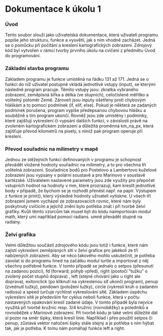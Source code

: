 # Dokumentace k úkolu 1
### Úvod
Tento soubor slouží jako uživatelská dokumentace, která uživateli programu popíše jeho strukturu, 
funkce a vysvětlí, jak s ním vhodně zacházet. Jedná se o pomůcku při počítání a kreslení 
kartografických zobrazení. Zdrojový kód byl vytvořen v rámci tvorby prvního úkolu na cvičení
z předmětu Úvod do programování.
### Základní stavba programu
Základem programu je funkce umístěná na řádku 131 až 171. Jedná se o funkci do níž uživatel
postupně vkládá jednotlivé vstupy (input), se kterými následně program pracuje. Těmito vstupy
jsou: zkratka vybraného zobrazení, zeměpisná šířka a délka (ve stupních), celočíslené měřítko 
a volitelný poloměr Země. Zároveň jsou inputy ošetřeny proti chybovým hláškám a to pomocí podmínek
(if, elif, else). Pokud je některá ze zadaných podmínek porušena, program vypíše předepsanou 
chybovou hlášku a souběžně s tím program ukončí. Rovněž jsou zde umístěny i podmínky, které 
zajišťují vykreslení či vypsání dalších funkcí, v závislosti právě na zvoleném kartografickém 
zobrazení a důležitá proměnná km_na_px, která zajišťuje převod kilometrů na pixely, s nimiž 
pak program operuje při kreslení.
### Převod souřadnic na milimetry v mapě
Jednou ze stěžejních funkcí definovaných v programu je schopnost převádět vložené hodnoty souřadnic
na milimetry, a to pro všechna tři volitelná zobrazení. Souřadnice bodů pro Postelovo a Lambertovo
kuželové zobrazení jsou vypsány v polární soustavě a pro Marinovo v soustavě kartézské. Uživatelem 
nastavené parametry jsou zde využity pro přepočet vstupních hodnot na hodnoty v mm, které prozrazují,
kam kreslit jednotlivé body v případě, že bychom se je rozhodli přenést např. na papír. Výstupem z 
funkce je print(), který výsledné hodnoty uživateli vytiskne. U všech tří zobrazení jsmem vycházel
ze zobrazovacích rovnic, které nám byly poskytnuty cvičícím a jejichž znění bylo potřeba znát
i při tvorbě želví grafiky. Kvůli těmto vzorcům tak musel být do kódu naimportován modul math, který 
umí například pomocí radians. umně převádět stupně na radiány.
### Želví grafika
Velmi důležitou součástí zdrojového kódu jsou totiž i funkce, které nám zajistí vykreslení zeměpisných
sítí v želví grafice pro jakékoli ze tří nabízených zobrazení. Aby se něco takového mohlo uskutečnit, 
je potřeba zavolat si do programu hned na začátku modul turtle a importovat z něj všechny potřebné
funkce. V tomto případě se jednalo o setpos (přesunutí na zadanou pozici), fd (forward; pohyb 
vpřed), right (pootočí "tužku" o zvolený počet stupňů doprava) , left (stejné chování jako u right 
ale doprava), exitonclick (po kliknutí na vykreslenou síť ukončí program), penup (zvednutí tužky), 
pendown (položení tužky), circle (vykreslí kruh o zadaném radiusu) a speed (určuje rychlost vykreslování
sítě. 
Základem úspěchu vykreslení sítě je především for cyklus neboli funkce, která v počtu nastavených 
opakování kreslí zadané údaje. V tomto případě byla nejvíce využitá při tvorbě kružnic resp. 3/4 kružnic 
(rovnoběžky) a poledníků a rovnoběžek v Marinově zobrazení. Při tvorbě kódu je také velmi důležité dát 
si pozor na směr šipky, která kreslí linie. Například i přes použití setpos či penup, zůstavá vektor 
natočení šipky stále stejný a je potřeba s ním hýbat tak, jak je potřeba. K tomu nám pomáhají funkce 
left a right. 


